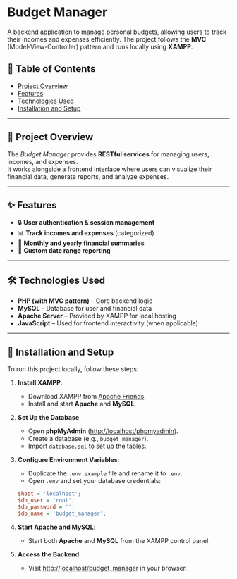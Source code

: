 # Budget Manager

A backend application to manage personal budgets, allowing users to track their incomes and expenses efficiently. The project follows the **MVC** (Model-View-Controller) pattern and runs locally using **XAMPP**.

## 📌 Table of Contents

- [Project Overview](#project-overview)  
- [Features](#features)  
- [Technologies Used](#technologies-used)  
- [Installation and Setup](#installation-and-setup)  

---

## 📖 Project Overview

The *Budget Manager* provides **RESTful services** for managing users, incomes, and expenses.  
It works alongside a frontend interface where users can visualize their financial data, generate reports, and analyze expenses.

---

## ✨ Features

- 🔒 **User authentication & session management**  
- 📊 **Track incomes and expenses** (categorized)  
- 📆 **Monthly and yearly financial summaries**  
- 📅 **Custom date range reporting**  

---

## 🛠 Technologies Used

- **PHP (with MVC pattern)** – Core backend logic  
- **MySQL** – Database for user and financial data  
- **Apache Server** – Provided by XAMPP for local hosting  
- **JavaScript** – Used for frontend interactivity (when applicable)  

---

## 🚀 Installation and Setup

To run this project locally, follow these steps:

1. **Install XAMPP**:  
   - Download XAMPP from [Apache Friends](https://www.apachefriends.org/index.html).  
   - Install and start **Apache** and **MySQL**.

2. **Set Up the Database** 
   - Open **phpMyAdmin** ([http://localhost/phpmyadmin](http://localhost/phpmyadmin)).  
   - Create a database (e.g., `budget_manager`).  
   - Import `database.sql` to set up the tables.  

3. **Configure Environment Variables**:
   - Duplicate the `.env.example` file and rename it to `.env`.  
   - Open `.env` and set your database credentials:   

   ```ini
   $host = 'localhost';
   $db_user = 'root';
   $db_password = '';
   $db_name = 'budget_manager';

4. **Start Apache and MySQL**:
   - Start both **Apache** and **MySQL** from the XAMPP control panel.

5. **Access the Backend**:
   - Visit [http://localhost/budget_manager](http://localhost/budget_manager) in your browser.
